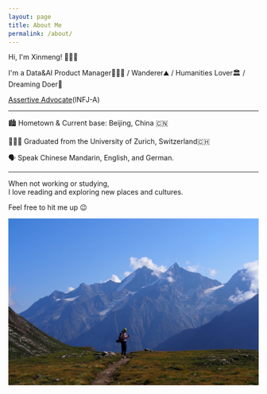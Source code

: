 ```yaml
---
layout: page
title: About Me
permalink: /about/
---
```


Hi, I'm Xinmeng! 🙋🏻‍♀️

I'm a Data&AI Product Manager👩🏻‍💻 / Wanderer⛰️ / Humanities Lover🏛 / Dreaming Doer🌈

[Assertive Advocate](https://www.16personalities.com/infj-personality)(INFJ-A)

---
🏙 Hometown & Current base: Beijing, China 🇨🇳

👩🏻‍🎓 Graduated from the University of Zurich, Switzerland🇨🇭

🗣 Speak Chinese Mandarin, English, and German.

---
When not working or studying,  
I love reading and exploring new places and cultures.

Feel free to hit me up 😉

![Matterhorn](/img/Matterhorn.jpg)